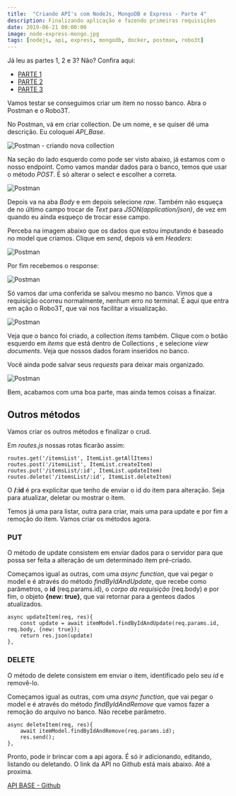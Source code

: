 ```yaml
---
title:  "Criando API's com NodeJs, MongoDB e Express - Parte 4"
description: Finalizando aplicação e fazendo primeiras requisições
date: 2019-06-21 00:00:00
image: node-express-mongo.jpg
tags: [nodejs, api, express, mongodb, docker, postman, robo3t] 
---
```


Já leu as partes 1, 2 e 3? Não? Confira aqui: 

- [PARTE 1](https://jonathanslima.github.io/2019/criando-api-com-node-express-mongo-parte-1/)
- [PARTE 2](https://jonathanslima.github.io/2019/criando-api-com-node-express-mongo-parte-2/)
- [PARTE 3](https://jonathanslima.github.io/2019/criando-api-com-node-express-mongo-parte-3/)

Vamos testar se conseguimos criar um item no nosso banco. Abra o Postman e o Robo3T. 

No Postman, vá em criar collection. De um nome, e se quiser dê uma descrição. Eu coloquei *API_Base*. 

![Postman - criando nova collection](../../assets/images/postman1.jpg)

Na seção do lado esquerdo como pode ser visto abaixo, já estamos com o nosso endpoint. Como vamos mandar dados para o banco, temos que usar o método *POST*. É só alterar o select e escolher a correta.

![Postman](../../assets/images/postman2.jpg)

Depois va na aba *Body* e em depois selecione *raw*. Também não esqueça de no último campo trocar de *Text* para *JSON(application/json)*, de vez em quando eu ainda esqueço de trocar esse campo. 

Perceba na imagem abaixo que os dados que estou imputando é baseado no model que criamos. Clique em *send*, depois vá em *Headers*:

![Postman](../../assets/images/postman3.jpg)

Por fim recebemos o response:

![Postman](../../assets/images/postman4.jpg)

Só vamos dar uma conferida se salvou mesmo no banco. Vimos que a requisição ocorreu normalmente, nenhum erro no terminal. É aqui que entra em ação o Robo3T, que vai nos facilitar a visualização.

![Postman](../../assets/images/robo3t.jpg)

Veja que o banco foi criado, a collection *items* também. Clique com o botão esquerdo em *items* que está dentro de Collections , e selecione *view documents*. Veja que nossos dados foram inseridos no banco.

Você ainda pode salvar seus *requests* para deixar mais organizado.

![Postman](../../assets/images/postman5.jpg)

Bem, acabamos com uma boa parte, mas ainda temos coisas a finaizar.

## Outros métodos

Vamos criar os outros métodos e finalizar o crud.

Em *routes.js* nossas rotas ficarão assim:

```
routes.get('/itemsList', ItemList.getAllItems)
routes.post('/itemsList', ItemList.createItem)
routes.put('/itemsList/:id', ItemList.updateItem)
routes.delete('/itemsList/:id', ItemList.deleteItem)
```

O **/:id** é pra explicitar que tenho de enviar o id do item para alteração. Seja para atualizar, deletar ou mostrar o item.

Temos já uma para listar, outra para criar, mais uma para update e por fim a remoção do item. Vamos criar os métodos agora.

### PUT

O método de update consistem em enviar dados para o servidor para que possa ser feita a alteração de um determinado item pré-criado. 

Começamos igual as outras, com uma *async function*, que vai pegar o model e é através do método *findByIdAndUpdate*, que recebe como parâmetros, o **id** (req.params.id), o *corpo da requisição* (req.body) e por fim, o objeto **{new: true}**, que vai retornar para a genteos dados atualizados.

```
async updateItem(req, res){
	const update = await itemModel.findByIdAndUpdate(req.params.id, req.body, {new: true});
	return res.json(update)
},
```

### DELETE

O método de delete consistem em enviar o item, identificado pelo seu *id* e removê-lo. 

Começamos igual as outras, com uma *async function*, que vai pegar o model e é através do método *findByIdAndRemove* que vamos fazer a remoção do arquivo no banco. Não recebe parâmetro.

```
async deleteItem(req, res){
	await itemModel.findByIdAndRemove(req.params.id);
	res.send();
},
```

Pronto, pode ir brincar com a api agora. É só ir adicionando, editando, listando ou deletando. O link da API no Github está mais abaixo. Até a proxima.

[API BASE - Github](https://github.com/jonathanslima/apibase) 